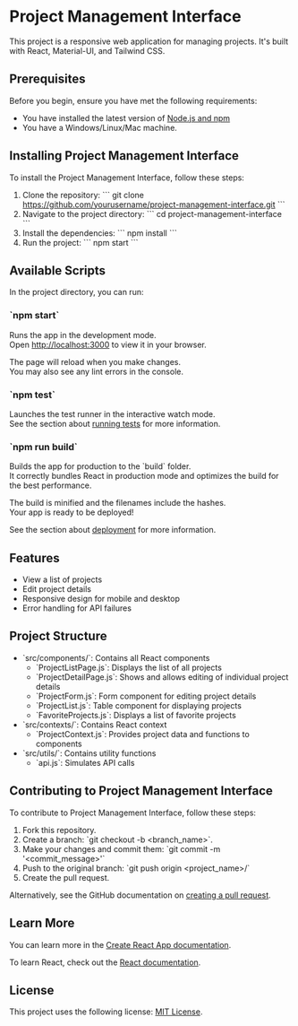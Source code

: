 # Project Management Interface

This project is a responsive web application for managing projects. It's built with React, Material-UI, and Tailwind CSS.

## Prerequisites

Before you begin, ensure you have met the following requirements:

* You have installed the latest version of [Node.js and npm](https://nodejs.org/en/download/)
* You have a Windows/Linux/Mac machine.

## Installing Project Management Interface

To install the Project Management Interface, follow these steps:

1. Clone the repository:
   \`\`\`
   git clone https://github.com/yourusername/project-management-interface.git
   \`\`\`
2. Navigate to the project directory:
   \`\`\`
   cd project-management-interface
   \`\`\`
3. Install the dependencies:
   \`\`\`
   npm install
   \`\`\`
4. Run the project:
   \`\`\`
   npm start
   \`\`\`

## Available Scripts

In the project directory, you can run:

### \`npm start\`

Runs the app in the development mode.\
Open [http://localhost:3000](http://localhost:3000) to view it in your browser.

The page will reload when you make changes.\
You may also see any lint errors in the console.

### \`npm test\`

Launches the test runner in the interactive watch mode.\
See the section about [running tests](https://facebook.github.io/create-react-app/docs/running-tests) for more information.

### \`npm run build\`

Builds the app for production to the \`build\` folder.\
It correctly bundles React in production mode and optimizes the build for the best performance.

The build is minified and the filenames include the hashes.\
Your app is ready to be deployed!

See the section about [deployment](https://facebook.github.io/create-react-app/docs/deployment) for more information.

## Features

* View a list of projects
* Edit project details
* Responsive design for mobile and desktop
* Error handling for API failures

## Project Structure

- \`src/components/\`: Contains all React components
  - \`ProjectListPage.js\`: Displays the list of all projects
  - \`ProjectDetailPage.js\`: Shows and allows editing of individual project details
  - \`ProjectForm.js\`: Form component for editing project details
  - \`ProjectList.js\`: Table component for displaying projects
  - \`FavoriteProjects.js\`: Displays a list of favorite projects
- \`src/contexts/\`: Contains React context
  - \`ProjectContext.js\`: Provides project data and functions to components
- \`src/utils/\`: Contains utility functions
  - \`api.js\`: Simulates API calls

## Contributing to Project Management Interface

To contribute to Project Management Interface, follow these steps:

1. Fork this repository.
2. Create a branch: \`git checkout -b <branch_name>\`.
3. Make your changes and commit them: \`git commit -m '<commit_message>'\`
4. Push to the original branch: \`git push origin <project_name>/<location>\`
5. Create the pull request.

Alternatively, see the GitHub documentation on [creating a pull request](https://help.github.com/en/github/collaborating-with-issues-and-pull-requests/creating-a-pull-request).

## Learn More

You can learn more in the [Create React App documentation](https://facebook.github.io/create-react-app/docs/getting-started).

To learn React, check out the [React documentation](https://reactjs.org/).

## License

This project uses the following license: [MIT License](<link_to_license>).